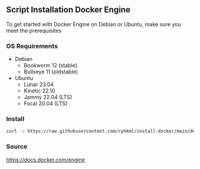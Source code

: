 ## Script Installation Docker Engine

To get started with Docker Engine on Debian or Ubuntu, make sure you meet the prerequisites

### OS Requirements

- Debian
  - Bookworm 12 (stable)
  - Bullseye 11 (oldstable)
- Ubuntu
  - Lunar 23.04
  - Kinetic 22.10
  - Jammy 22.04 (LTS)
  - Focal 20.04 (LTS)

### Install

```bash
curl -s https://raw.githubusercontent.com/ryhkml/install-docker/main/deb | sudo bash
```

### Source

https://docs.docker.com/engine